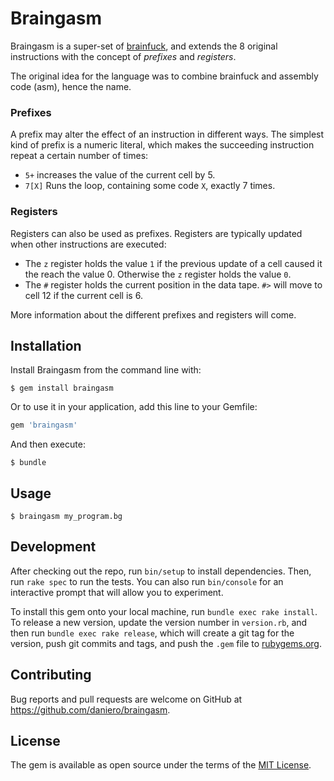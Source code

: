 # Braingasm

Braingasm is a super-set of [brainfuck](https://esolangs.org/wiki/brainfuck), 
and extends the 8 original instructions with the concept of *prefixes* and 
*registers*.

The original idea for the language was to combine brainfuck and assembly code 
(asm), hence the name.

### Prefixes
A prefix may alter the effect of an instruction in different ways. The simplest 
kind of prefix is a numeric literal, which makes the succeeding instruction 
repeat a certain number of times:

* `5+` increases the value of the current cell by 5.
* `7[X]` Runs the loop, containing some code `X`, exactly 7 times.

### Registers
Registers can also be used as prefixes. Registers are typically updated when 
other instructions are executed:

* The `z` register holds the value `1` if the previous update of a cell caused 
  it the reach the value 0. Otherwise the `z` register holds the value `0`.
* The `#` register holds the current position in the data tape. `#>` will move 
  to cell 12 if the current cell is 6.

More information about the different prefixes and registers will come.

## Installation

Install Braingasm from the command line with:

    $ gem install braingasm

Or to use it in your application, add this line to your Gemfile:

```ruby
gem 'braingasm'
```

And then execute:

    $ bundle

## Usage

    $ braingasm my_program.bg

## Development

After checking out the repo, run `bin/setup` to install dependencies. Then, run `rake spec` to run the tests. You can also run `bin/console` for an interactive prompt that will allow you to experiment.

To install this gem onto your local machine, run `bundle exec rake install`. To release a new version, update the version number in `version.rb`, and then run `bundle exec rake release`, which will create a git tag for the version, push git commits and tags, and push the `.gem` file to [rubygems.org](https://rubygems.org).

## Contributing

Bug reports and pull requests are welcome on GitHub at 
https://github.com/daniero/braingasm.


## License

The gem is available as open source under the terms of the [MIT License](http://opensource.org/licenses/MIT).

